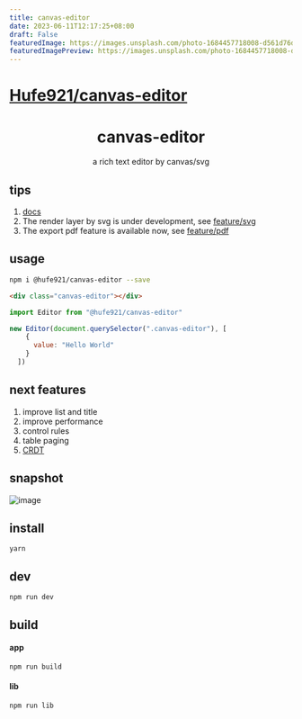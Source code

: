 ```yaml
---
title: canvas-editor
date: 2023-06-11T12:17:25+08:00
draft: False
featuredImage: https://images.unsplash.com/photo-1684457718008-d561d76dfbb8?ixid=M3w0NjAwMjJ8MHwxfHJhbmRvbXx8fHx8fHx8fDE2ODY0NTY4NjV8&ixlib=rb-4.0.3
featuredImagePreview: https://images.unsplash.com/photo-1684457718008-d561d76dfbb8?ixid=M3w0NjAwMjJ8MHwxfHJhbmRvbXx8fHx8fHx8fDE2ODY0NTY4NjV8&ixlib=rb-4.0.3
---
```


# [Hufe921/canvas-editor](https://github.com/Hufe921/canvas-editor)

<h1 align="center">canvas-editor</h1>

<p align="center"> a rich text editor by canvas/svg</p>

## tips

1. [docs](https://hufe.club/canvas-editor-docs/)
2. The render layer by svg is under development, see [feature/svg](https://github.com/Hufe921/canvas-editor/tree/feature/svg)
3. The export pdf feature is available now, see [feature/pdf](https://github.com/Hufe921/canvas-editor/tree/feature/pdf)

## usage

```bash
npm i @hufe921/canvas-editor --save
```
```html
<div class="canvas-editor"></div>
```
```javascript
import Editor from "@hufe921/canvas-editor"

new Editor(document.querySelector(".canvas-editor"), [
    {
      value: "Hello World"
    }
  ])
```

## next features

1. improve list and title
2. improve performance
3. control rules
4. table paging
5. [CRDT](https://github.com/Hufe921/canvas-editor/tree/feature/CRDT)

## snapshot

![image](https://github.com/Hufe921/canvas-editor/blob/main/src/assets/snapshots/main_v0.9.35.png)

## install

`yarn`

## dev

`npm run dev`

## build

#### app
`npm run build`

#### lib
`npm run lib`